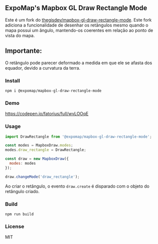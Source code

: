 ## ExpoMap's Mapbox GL Draw Rectangle Mode

Este é um fork do [thegisdev/mapbox-gl-draw-rectangle-mode](https://github.com/thegisdev/mapbox-gl-draw-rectangle-mode).
Este fork adiciona a funcionalidade de desenhar os retângulos mesmo quando o mapa possui um ângulo, mantendo-os coerentes em relação ao ponto de vista do mapa.

## Importante:
O retângulo pode parecer deformado a medida em que ele se afasta dos equador, devido a curvatura da terra.


### Install

`npm i @expomap/mapbox-gl-draw-rectangle-mode`

### Demo 

https://codepen.io/fatorius/full/wvLOOqE

### Usage

```js
import DrawRectangle from '@expomap/mapbox-gl-draw-rectangle-mode';

const modes = MapboxDraw.modes;
modes.draw_rectangle = DrawRectangle;

const draw = new MapboxDraw({
  modes: modes
});

draw.changeMode('draw_rectangle');
```

Ao criar o retângulo, o evento `draw.create` é disparado com o objeto do retângulo criado.

### Build

`npm run build`

### License

MIT
